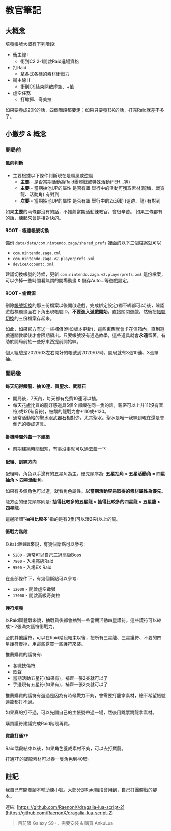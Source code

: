 # 教官筆記

## 大概念

培養帳號大概有下列階段:

- 衝主線 I
    - 衝到C2 2-1開啟Raid進場資格
- 打Raid
    - 拿各式各樣的素材衝戰力
- 衝主線 II
    - 衝到C9結束開啟虛空、+值
- 虛空任務
    - 打蠍獅、奇美拉

如果要養成20K的話，四個階段都要走；如果只要養13K的話，打完Raid就差不多了。

## 小撇步 & 概念

### 開局前

#### 風向判斷
- 主要根據以下條件判斷現在是順風或逆風
    - **主要** - 是否當期活動為Raid團體戰或特殊活動(FEH...等)
    - **主要** - 當期抽池UP的屬性 是否有跟 舉行中的活動可獲取素材(龍鱗、戰貨龍、活動角) 有對到
    - **次要** - 當期抽池UP的屬性 是否有跟 舉行中的2x活動 (遺跡、龍) 有對到

如果**主要**的兩條都沒有的話，不推薦當期活動練教官，會很辛苦。
如果三條都有的話，練起來會是相對快的。

#### **ROOT** - 極速帳號切換

備份 `data/data/com.nintendo.zaga/shared_prefs` 裡面的以下三個檔案就可以
- `com.nintendo.zaga.xml`
- `com.nintendo.zaga.v2.playerprefs.xml`
- `deviceAccount:.xml`

建議切換帳號的時候，更新 `com.nintendo.zaga.v2.playerprefs.xml` 這份檔案，可以少掉一些時間看無謂的開場動畫 & 儲存Auto...等遊戲設定。

#### **ROOT** - 偷資源

刪除[帳號切換][switch-account]的那三份檔案以後開啟遊戲，完成綁定設定(綁不綁都可以)後，確認遊戲標題畫面右下角出現帳號ID，**不要進入遊戲開始**，直接關閉遊戲，然後把[帳號切換][switch-account]的三份檔案存起來。

如此，如果官方有送一些補償(例如版本更新)，這些東西就會卡在信箱內，直到遊戲通關教學後才會限期領出。只要帳號沒有通過教學，這些道具就會**永遠**留著，有助於開局前抽一些好東西提前開始練。

個人經驗是2020/03左右開好的帳號到2020/07時，開局就有3張10連、3張單抽。

[switch-account]: #root---極速帳號切換

### 開局後

#### 每天記得餵龍、抽10連、買聖水、武器石
- 開局後，7天內，每天都有免費10連可以抽。
- 每天花盧比買的龍好感道具5個全部餵在同一隻的話，親密可以上升11(沒有音符)或12(有音符)，被餵的龍戰力會+110或+120。
- 通常活動給的聖水跟武器石相對少，尤其聖水。聖水是唯一我練到現在還是會倒光的養成道具。

#### 掛機時間外蓋一下建築
- 前期建築時間很短，有事沒事就可以過去蓋一下

#### 配組、訓練方向

配組時，角色以手邊有的五星角為主。優先順序為: **五星抽角 > 五星活動角 = 四星抽角 > 四星活動角**。

如果有多個角色可以選，就看角色屬性。**以當期活動容易取得的素材屬性為優先**。

龍方面的優先順序則是: **抽得比較多的五星龍 > 抽得比較多的四星龍 > 五星龍 > 四星龍**。

這邊所謂"**抽得比較多**"指的是有3隻(可以湊2突)以上的龍。

#### 衝戰力階段

以`Raid團體戰`來說，有幾個斷點可以參考:
- `5200` - 通常可以自己三冠高級Boss
- `7800` - 入場高級Raid
- `9500` - 入場EX Raid

在全部條件下，有幾個斷點可以參考:
- `12000` - 開啟虛空蠍獅
- `17000` - 開啟高級奇美拉

#### 護符培養

以Raid團體戰來說，抽戰貨後都會抽到一些當期活動四星護符。這些護符可以縮成1~2張滿突護符衝戰力。

至於其他護符，可以在Raid階段結束以後，把所有三星龍、三星護符、不要的四星護符賣掉，用這些露買一些護符來裝。

推薦購買的護符有:
- 各職技傷符
- 歌聲
- 當期活動五星符(如果有)，補齊一張2突就可以了
- 手邊現有五星符(如果有)，補齊一張2突就可以了

推薦購買的護符有選過是因為有時候戰力不夠，會需要打龍拿素材，總不希望帳號連龍都打不過。

如果真的打不過，可以先開自己的主帳號帶過一場，然後用跳票跳龍拿素材。

購買護符建議完成Raid階段再買。

#### 寶龍打通7F

Raid階段結束以後，如果角色養成素材不夠，可以去打寶龍。

打通7F的寶龍素材可以養一隻角色到40環。

## 註記

我自己有開發腳本輔助練小號。大部分是Raid階段會用到，自己打團體戰的腳本。

連結: [https://github.com/RaenonX/dragalia-lua-script-2](https://github.com/RaenonX/dragalia-lua-script-2)
> 目前限 Galaxy S9+，需要安裝 & 購買 AnkuLua
